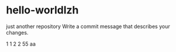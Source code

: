 # hello-worldlzh
just another repository
Write a commit message that describes your changes.


1
1
2
2
55
aa
